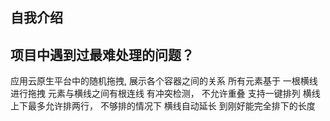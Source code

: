 ## 自我介绍


## 项目中遇到过最难处理的问题？
应用云原生平台中的随机拖拽, 展示各个容器之间的关系
所有元素基于 一根横线进行拖拽 元素与横线之间有根连线
有冲突检测， 不允许重叠
支持一键排列 横线上下最多允许排两行， 不够排的情况下 横线自动延长 到刚好能完全排下的长度